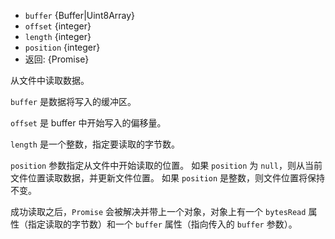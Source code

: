 <!-- YAML
added: v10.0.0
-->
* `buffer` {Buffer|Uint8Array}
* `offset` {integer}
* `length` {integer}
* `position` {integer}
* 返回: {Promise}

从文件中读取数据。

`buffer` 是数据将写入的缓冲区。

`offset` 是 buffer 中开始写入的偏移量。

`length` 是一个整数，指定要读取的字节数。

`position` 参数指定从文件中开始读取的位置。
如果 `position` 为 `null`，则从当前文件位置读取数据，并更新文件位置。
如果 `position` 是整数，则文件位置将保持不变。

成功读取之后，`Promise` 会被解决并带上一个对象，对象上有一个 `bytesRead` 属性（指定读取的字节数）和一个 `buffer` 属性（指向传入的 `buffer` 参数）。

